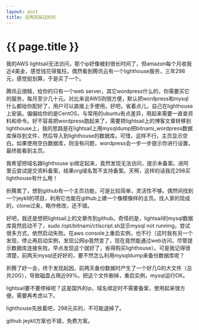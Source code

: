 ```yaml
---
layout: post
title: 这两天踩过的坑
---
```


{{ page.title }}
================

我的AWS lightsail无法访问，那个ip好像被封很长时间了，但amazon每个月收我近4美金，感觉钱花得冤枉。偶然看到腾讯云有一个lighthouse服务，三年298元，感觉挺划算，于是买了一个。


腾讯云很精，给你的只有一个web server，其它wordpress什么的，你需要买它的服务，每月至少几十元。对比来说AWS则很方便，默认把wordpress和mysql什么都给你配好了，用户可以直接上手使用。好吧，省着点儿，自己在lighthouse上安装。偏偏给你的是CentOS，与常用的ubuntu有点差异，用起来需要一直查资料和命令。好不容易把wordpress跑起来了，需要把lightsail上的博客文章转移到lighthouse上，我的思路是在lightsail上用mysqldump把bitnami_wordpress数据库保存到文件，然后导入到lighthouse的数据库。可惜，这样不行，主页显示空白。如果使用空白数据库，则没有问题，wordpress会一步一步提示你进行设置，最终能看到主页。


我希望把域名跟lighthouse ip绑定起来，竟然发现无法访问，提示未备案。进阿里云尝试提交资料备案，结果org域名暂不支持备案。天啊，这样的话我花298买lighthouse有什么用！


折腾累了，想到github有一个主页功能，可是比较简单，灵活性不够。偶然间找到一个jeykll的项目，利用它也能在github上建一个像模像样的主页。找人家的现成的，clone过来，略作修改，还不错。


好吧，我还是想把lightsail上的文章传到github。奇怪的是，lightsail的mysql数据库竟然启动不了，sudo /opt/bitnami/ctlscript.sh显示mysql not running，尝试很多方式，依然启动失败。在aws console上重启实例，也不行（这时我有另一个发现，停止再启动实例，发现公网ip竟然变了，现在竟然能通过web访问，尽管提示数据库连接失败。早点发现这个就好了，省得购买lighthouse）。可是我记得很清楚，前两天mysql还好好的，要不然怎么利用mysqldump来备份数据库呢？


折腾了好一会，终于发现起因，前两天备份数据时产生了一个好几G的大文件（总共20G），导致磁盘占用近99%。把这个文件删掉，重启实例，mysql运行OK。


lightsail要不要停掉呢？这是国外的ip，域名绑定时不需要备案，使用起来很方便。需要再考虑以下。


lighthouse先放着吧，298元买的，不可能退掉了。


github jeykll方案也不错，免费方案。

